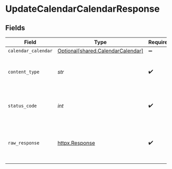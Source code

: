 # UpdateCalendarCalendarResponse


## Fields

| Field                                                                        | Type                                                                         | Required                                                                     | Description                                                                  |
| ---------------------------------------------------------------------------- | ---------------------------------------------------------------------------- | ---------------------------------------------------------------------------- | ---------------------------------------------------------------------------- |
| `calendar_calendar`                                                          | [Optional[shared.CalendarCalendar]](../../models/shared/calendarcalendar.md) | :heavy_minus_sign:                                                           | Successful                                                                   |
| `content_type`                                                               | *str*                                                                        | :heavy_check_mark:                                                           | HTTP response content type for this operation                                |
| `status_code`                                                                | *int*                                                                        | :heavy_check_mark:                                                           | HTTP response status code for this operation                                 |
| `raw_response`                                                               | [httpx.Response](https://www.python-httpx.org/api/#response)                 | :heavy_check_mark:                                                           | Raw HTTP response; suitable for custom response parsing                      |